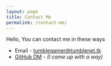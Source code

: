 ```yaml
---
layout: page
title: Contact Me
permalink: /contact-me/
---
```

Hello, You can contact me in these ways
* Email - [tumblegamer@tumblenet.tk](mailto:tumblegamer@tumblenet.tk)
* [GitHub DM](https://github.com/tumble1999/tumble1999.github.io/issues/3) - *(I came up with a way)*
